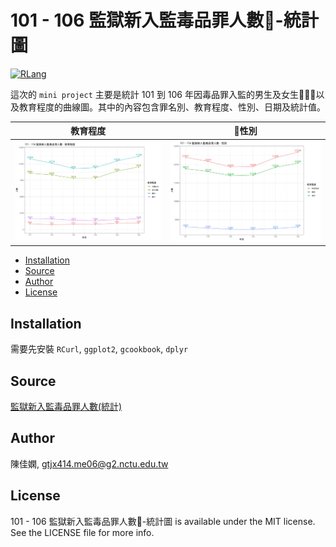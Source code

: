 # 101 - 106 監獄新入監毒品罪人數-統計圖
[![RLang](https://img.shields.io/badge/Language-R-brown.svg)](https://www.r-project.org)

這次的 `mini project` 主要是統計 101 到 106 年因毒品罪入監的男生及女生以及教育程度的曲線圖。其中的內容包含罪名別、教育程度、性別、日期及統計值。

教育程度                    |  性別
:-------------------------:|:-------------------------:
![](https://github.com/gt414/RMiniFinalProject/blob/master/by_education_level.jpg)  |  ![](https://github.com/gt414/RMiniFinalProject/blob/master/by_gender.jpg)

- [Installation](#Installation)
- [Source](#Source)
- [Author](#Author)
- [License](#License)

## Installation
需要先安裝 `RCurl`, `ggplot2`, `gcookbook`, `dplyr`

## Source

[監獄新入監毒品罪人數(統計)](https://data.gov.tw/dataset/94511)

## Author

陳佳嫻, gtjx414.me06@g2.nctu.edu.tw

## License

101 - 106 監獄新入監毒品罪人數-統計圖 is available under the MIT license. See the LICENSE file for more info.